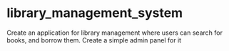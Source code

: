 # library_management_system
Create an application for library management where users can search for books, and borrow them. Create a simple admin panel for it

